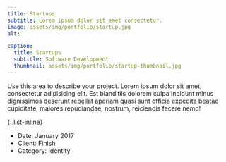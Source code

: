 ```yaml
---
title: Startups
subtitle: Lorem ipsum dolor sit amet consectetur.
image: assets/img/portfolio/startup.jpg
alt: 

caption:
  title: Startups
  subtitle: Software Development
  thumbnail: assets/img/portfolio/startup-thumbnail.jpg
---
```

Use this area to describe your project. Lorem ipsum dolor sit amet, consectetur adipisicing elit. Est blanditiis dolorem culpa incidunt minus dignissimos deserunt repellat aperiam quasi sunt officia expedita beatae cupiditate, maiores repudiandae, nostrum, reiciendis facere nemo!

{:.list-inline}
- Date: January 2017
- Client: Finish
- Category: Identity

